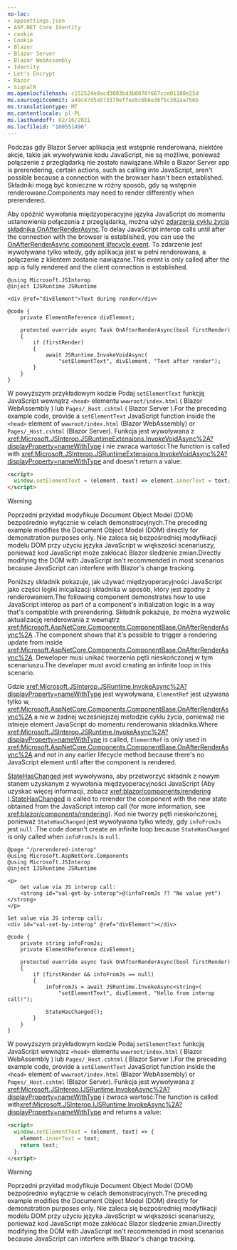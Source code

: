 ```yaml
---
no-loc:
- appsettings.json
- ASP.NET Core Identity
- cookie
- Cookie
- Blazor
- Blazor Server
- Blazor WebAssembly
- Identity
- Let's Encrypt
- Razor
- SignalR
ms.openlocfilehash: c152524e0acd3803bd3b8078f667cce01180e25d
ms.sourcegitcommit: a49c47d5a573379effee5c6b6e36f5c302aa756b
ms.translationtype: MT
ms.contentlocale: pl-PL
ms.lasthandoff: 02/16/2021
ms.locfileid: "100551496"
---
```

<span data-ttu-id="6ca2f-101">Podczas gdy Blazor Server aplikacja jest wstępnie renderowana, niektóre akcje, takie jak wywoływanie kodu JavaScript, nie są możliwe, ponieważ połączenie z przeglądarką nie zostało nawiązane.</span><span class="sxs-lookup"><span data-stu-id="6ca2f-101">While a Blazor Server app is prerendering, certain actions, such as calling into JavaScript, aren't possible because a connection with the browser hasn't been established.</span></span> <span data-ttu-id="6ca2f-102">Składniki mogą być konieczne w różny sposób, gdy są wstępnie renderowane.</span><span class="sxs-lookup"><span data-stu-id="6ca2f-102">Components may need to render differently when prerendered.</span></span>

<span data-ttu-id="6ca2f-103">Aby opóźnić wywołania międzyoperacyjne języka JavaScript do momentu ustanowienia połączenia z przeglądarką, można użyć [zdarzenia cyklu życia składnika OnAfterRenderAsync](xref:blazor/components/lifecycle#after-component-render).</span><span class="sxs-lookup"><span data-stu-id="6ca2f-103">To delay JavaScript interop calls until after the connection with the browser is established, you can use the [OnAfterRenderAsync component lifecycle event](xref:blazor/components/lifecycle#after-component-render).</span></span> <span data-ttu-id="6ca2f-104">To zdarzenie jest wywoływane tylko wtedy, gdy aplikacja jest w pełni renderowana, a połączenie z klientem zostanie nawiązane.</span><span class="sxs-lookup"><span data-stu-id="6ca2f-104">This event is only called after the app is fully rendered and the client connection is established.</span></span>

```cshtml
@using Microsoft.JSInterop
@inject IJSRuntime JSRuntime

<div @ref="divElement">Text during render</div>

@code {
    private ElementReference divElement;

    protected override async Task OnAfterRenderAsync(bool firstRender)
    {
        if (firstRender)
        {
            await JSRuntime.InvokeVoidAsync(
                "setElementText", divElement, "Text after render");
        }
    }
}
```

<span data-ttu-id="6ca2f-105">W powyższym przykładowym kodzie Podaj `setElementText` funkcję JavaScript wewnątrz `<head>` elementu `wwwroot/index.html` ( Blazor WebAssembly ) lub `Pages/_Host.cshtml` ( Blazor Server ).</span><span class="sxs-lookup"><span data-stu-id="6ca2f-105">For the preceding example code, provide a `setElementText` JavaScript function inside the `<head>` element of `wwwroot/index.html` (Blazor WebAssembly) or `Pages/_Host.cshtml` (Blazor Server).</span></span> <span data-ttu-id="6ca2f-106">Funkcja jest wywoływana z <xref:Microsoft.JSInterop.JSRuntimeExtensions.InvokeVoidAsync%2A?displayProperty=nameWithType> i nie zwraca wartości:</span><span class="sxs-lookup"><span data-stu-id="6ca2f-106">The function is called with <xref:Microsoft.JSInterop.JSRuntimeExtensions.InvokeVoidAsync%2A?displayProperty=nameWithType> and doesn't return a value:</span></span>

```html
<script>
  window.setElementText = (element, text) => element.innerText = text;
</script>
```

> [!WARNING]
> <span data-ttu-id="6ca2f-107">Poprzedni przykład modyfikuje Document Object Model (DOM) bezpośrednio wyłącznie w celach demonstracyjnych.</span><span class="sxs-lookup"><span data-stu-id="6ca2f-107">The preceding example modifies the Document Object Model (DOM) directly for demonstration purposes only.</span></span> <span data-ttu-id="6ca2f-108">Nie zaleca się bezpośredniej modyfikacji modelu DOM przy użyciu języka JavaScript w większości scenariuszy, ponieważ kod JavaScript może zakłócać Blazor śledzenie zmian.</span><span class="sxs-lookup"><span data-stu-id="6ca2f-108">Directly modifying the DOM with JavaScript isn't recommended in most scenarios because JavaScript can interfere with Blazor's change tracking.</span></span>

<span data-ttu-id="6ca2f-109">Poniższy składnik pokazuje, jak używać międzyoperacyjności JavaScript jako części logiki inicjalizacji składnika w sposób, który jest zgodny z renderowaniem.</span><span class="sxs-lookup"><span data-stu-id="6ca2f-109">The following component demonstrates how to use JavaScript interop as part of a component's initialization logic in a way that's compatible with prerendering.</span></span> <span data-ttu-id="6ca2f-110">Składnik pokazuje, że można wyzwolić aktualizację renderowania z wewnątrz <xref:Microsoft.AspNetCore.Components.ComponentBase.OnAfterRenderAsync%2A> .</span><span class="sxs-lookup"><span data-stu-id="6ca2f-110">The component shows that it's possible to trigger a rendering update from inside <xref:Microsoft.AspNetCore.Components.ComponentBase.OnAfterRenderAsync%2A>.</span></span> <span data-ttu-id="6ca2f-111">Deweloper musi unikać tworzenia pętli nieskończonej w tym scenariuszu.</span><span class="sxs-lookup"><span data-stu-id="6ca2f-111">The developer must avoid creating an infinite loop in this scenario.</span></span>

<span data-ttu-id="6ca2f-112">Gdzie <xref:Microsoft.JSInterop.JSRuntime.InvokeAsync%2A?displayProperty=nameWithType> jest wywoływana, `ElementRef` jest używana tylko w, <xref:Microsoft.AspNetCore.Components.ComponentBase.OnAfterRenderAsync%2A> a nie w żadnej wcześniejszej metodzie cyklu życia, ponieważ nie istnieje element JavaScript do momentu renderowania składnika.</span><span class="sxs-lookup"><span data-stu-id="6ca2f-112">Where <xref:Microsoft.JSInterop.JSRuntime.InvokeAsync%2A?displayProperty=nameWithType> is called, `ElementRef` is only used in <xref:Microsoft.AspNetCore.Components.ComponentBase.OnAfterRenderAsync%2A> and not in any earlier lifecycle method because there's no JavaScript element until after the component is rendered.</span></span>

<span data-ttu-id="6ca2f-113">[StateHasChanged](xref:blazor/components/lifecycle#state-changes) jest wywoływana, aby przetworzyć składnik z nowym stanem uzyskanym z wywołania międzyoperacyjności JavaScript (Aby uzyskać więcej informacji, zobacz <xref:blazor/components/rendering> ).</span><span class="sxs-lookup"><span data-stu-id="6ca2f-113">[StateHasChanged](xref:blazor/components/lifecycle#state-changes) is called to rerender the component with the new state obtained from the JavaScript interop call (for more information, see <xref:blazor/components/rendering>).</span></span> <span data-ttu-id="6ca2f-114">Kod nie tworzy pętli nieskończonej, ponieważ `StateHasChanged` jest wywoływana tylko wtedy, gdy `infoFromJs` jest `null` .</span><span class="sxs-lookup"><span data-stu-id="6ca2f-114">The code doesn't create an infinite loop because `StateHasChanged` is only called when `infoFromJs` is `null`.</span></span>

```cshtml
@page "/prerendered-interop"
@using Microsoft.AspNetCore.Components
@using Microsoft.JSInterop
@inject IJSRuntime JSRuntime

<p>
    Get value via JS interop call:
    <strong id="val-get-by-interop">@(infoFromJs ?? "No value yet")</strong>
</p>

Set value via JS interop call:
<div id="val-set-by-interop" @ref="divElement"></div>

@code {
    private string infoFromJs;
    private ElementReference divElement;

    protected override async Task OnAfterRenderAsync(bool firstRender)
    {
        if (firstRender && infoFromJs == null)
        {
            infoFromJs = await JSRuntime.InvokeAsync<string>(
                "setElementText", divElement, "Hello from interop call!");

            StateHasChanged();
        }
    }
}
```

<span data-ttu-id="6ca2f-115">W powyższym przykładowym kodzie Podaj `setElementText` funkcję JavaScript wewnątrz `<head>` elementu `wwwroot/index.html` ( Blazor WebAssembly ) lub `Pages/_Host.cshtml` ( Blazor Server ).</span><span class="sxs-lookup"><span data-stu-id="6ca2f-115">For the preceding example code, provide a `setElementText` JavaScript function inside the `<head>` element of `wwwroot/index.html` (Blazor WebAssembly) or `Pages/_Host.cshtml` (Blazor Server).</span></span> <span data-ttu-id="6ca2f-116">Funkcja jest wywoływana z <xref:Microsoft.JSInterop.IJSRuntime.InvokeAsync%2A?displayProperty=nameWithType> i zwraca wartość:</span><span class="sxs-lookup"><span data-stu-id="6ca2f-116">The function is called with<xref:Microsoft.JSInterop.IJSRuntime.InvokeAsync%2A?displayProperty=nameWithType> and returns a value:</span></span>

```html
<script>
  window.setElementText = (element, text) => {
    element.innerText = text;
    return text;
  };
</script>
```

> [!WARNING]
> <span data-ttu-id="6ca2f-117">Poprzedni przykład modyfikuje Document Object Model (DOM) bezpośrednio wyłącznie w celach demonstracyjnych.</span><span class="sxs-lookup"><span data-stu-id="6ca2f-117">The preceding example modifies the Document Object Model (DOM) directly for demonstration purposes only.</span></span> <span data-ttu-id="6ca2f-118">Nie zaleca się bezpośredniej modyfikacji modelu DOM przy użyciu języka JavaScript w większości scenariuszy, ponieważ kod JavaScript może zakłócać Blazor śledzenie zmian.</span><span class="sxs-lookup"><span data-stu-id="6ca2f-118">Directly modifying the DOM with JavaScript isn't recommended in most scenarios because JavaScript can interfere with Blazor's change tracking.</span></span>
